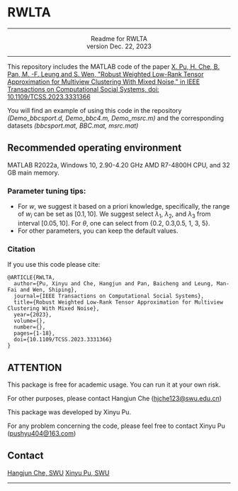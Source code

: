 # RWLTA
---

<center>Readme for RWLTA</center>
<center>version Dec. 22, 2023</center>

---

This repository includes the MATLAB code of the paper [X. Pu, H. Che, B. Pan, M. -F. Leung and S. Wen, "Robust Weighted Low-Rank Tensor Approximation for Multiview Clustering With Mixed Noise," in IEEE Transactions on Computational Social Systems, doi: 10.1109/TCSS.2023.3331366](https://doi.org/10.1109/TCSS.2023.3331366)

You will find an example of using this code in the repository *(Demo_bbcsport.d, Demo_bbc4.m, Demo_msrc.m)* and the corresponding datasets *(bbcsport.mat, BBC.mat, msrc.mat)*

## Recommended operating environment
MATLAB R2022a, Windows 10, 2.90-4.20 GHz AMD R7-4800H CPU, and 32 GB main memory.

### Parameter tuning tips:
- For $w$, we suggest it based on a priori knowledge, specifically, the range of $w_i$ can be set as $[0.1, 10]$. We suggest select $\lambda_1$, $\lambda_2$, and $\lambda_3$ from interval $[0.05, 10]$. For $\theta$, one can select from {0.2, 0.3,0.5, 1, 3, 5}.
- For other parameters, you can keep the default values.

### Citation
If you use this code please cite:
```
@ARTICLE{RWLTA,
  author={Pu, Xinyu and Che, Hangjun and Pan, Baicheng and Leung, Man-Fai and Wen, Shiping},
  journal={IEEE Transactions on Computational Social Systems}, 
  title={Robust Weighted Low-Rank Tensor Approximation for Multiview Clustering With Mixed Noise}, 
  year={2023},
  volume={},
  number={},
  pages={1-18},
  doi={10.1109/TCSS.2023.3331366}
}
```

## ATTENTION
This package is free for academic usage. You can run it at your own risk. 

For other purposes, please contact Hangjun Che (hjche123@swu.edu.cn)

This package was developed by Xinyu Pu.

For any problem concerning the code, please feel free to contact Xinyu Pu (pushyu404@163.com)

## Contact
[Hangjun Che, SWU](hjche123@swu.edu.cn)
[Xinyu Pu, SWU](xndsb330@email.swu.edu.cn)

---